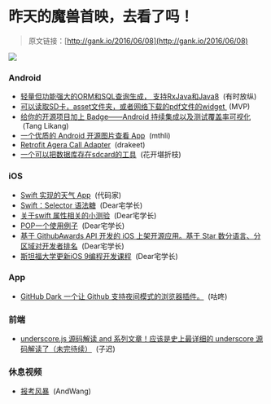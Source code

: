 # 昨天的魔兽首映，去看了吗！

> 原文链接：[http://gank.io/2016/06/08](http://gank.io/2016/06/08)

![](http://waibao.io/money/57579ef01d41c8658536d2bd)

### Android

* [轻量但功能强大的ORM和SQL查询生成， 支持RxJava和Java8](https://github.com/requery/requery) &nbsp;(有时放纵)
* [可以读取SD卡，asset文件夹，或者网络下载的pdf文件的widget&nbsp;](https://github.com/voghDev/PdfViewPager) (MVP)
* [给你的开源项目加上 Badge&mdash;&mdash;Android 持续集成以及测试覆盖率可视化](http://sixwolf.net/blog/2016/04/12/Android%E4%BD%BF%E7%94%A8Travis-CI%E6%8C%81%E7%BB%AD%E9%9B%86%E6%88%90%E4%BB%A5%E5%8F%8A%E6%B5%8B%E8%AF%95%E8%A6%86%E7%9B%96%E7%8E%87%E5%8F%AF%E8%A7%86%E5%8C%96/) &nbsp;(Tang Likang)
* [一个优质的 Android 开源图片查看 App](https://github.com/HoraApps/LeafPic) &nbsp;(mthli)
* [Retrofit Agera Call Adapter](https://github.com/drakeet/retrofit-agera-call-adapter) &nbsp;(drakeet)
* [一个可以把数据库存在sdcard的工具](https://github.com/yaming116/android-sdcard-helper) &nbsp;(花开堪折枝)

### iOS

* [Swift 实现的天气 App](https://github.com/JakeLin/SwiftWeather) &nbsp;(代码家)
* [Swift：Selector 语法糖](https://medium.com/swift-programming/swift-selector-syntax-sugar-81c8a8b10df3) &nbsp;(Dear宅学长)
* [关于swift 属性相关的小测验](http://allblue.me/swift/2016/01/08/quiz-about-properties-in-swift/) &nbsp;(Dear宅学长)
* [POP一个使用例子](http://oleb.net/blog/2016/05/default-arguments-in-protocols/) &nbsp;(Dear宅学长)
* [基于 GithubAwards API 开发的 iOS 上架开源应用。基于 Star 数分语言、分区域对开发者排名](https://github.com/nunogoncalves/iOS-OctoPodium) &nbsp;(Dear宅学长)
* [斯坦福大学更新iOS 9编程开发课程](https://itunes.apple.com/us/course/developing-ios-9-apps-swift/id1104579961) &nbsp;(Dear宅学长)

### App

* [GitHub Dark 一个让 Github 支持夜间模式的浏览器插件。](https://github.com/cquanu/github-dark) &nbsp;(咕咚)

### 前端

* [underscore.js 源码解读 and 系列文章！应该是史上最详细的 underscore 源码解读了（未完待续）](https://github.com/hanzichi/underscore-analysis) &nbsp;(子迟)

### 休息视频

* [报考风暴](http://weibo.com/p/2304447241a681a674f463d92126d3e07ca164) &nbsp;(AndWang)

